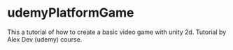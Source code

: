 # udemyPlatformGame
This a tutorial of how to create a  basic video game with unity 2d. Tutorial by Alex Dev (udemy) course.
